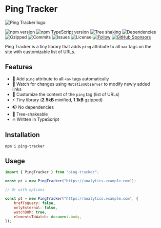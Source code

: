 # Ping Tracker

![Ping Tracker logo](https://raw.githubusercontent.com/matronator/PingTracker/main/.github/ping-tracker.png)

![npm version](https://img.shields.io/npm/v/ping-tracker)
![npm TypeScript version](https://img.shields.io/npm/dependency-version/ping-tracker/dev/typescript)
![Tree shaking](https://badgen.net/bundlephobia/tree-shaking/ping-tracker)
![Dependencies](https://badgen.net/bundlephobia/dependency-count/ping-tracker)
![Gzipped](https://badgen.net/bundlephobia/minzip/ping-tracker)
![Commits](https://badgen.net/github/commits/matronator/PingTracker)
![Issues](https://img.shields.io/github/issues/matronator/PingTracker.svg)
![License](https://img.shields.io/github/license/matronator/PingTracker.svg)
<a href="https://github.com/matronator">![Follow](https://img.shields.io/github/followers/matronator.svg?style=social&label=Follow&maxAge=2592000)</a>
<a href="https://github.com/sponsors/matronator/">![GitHub Sponsors](https://img.shields.io/github/sponsors/matronator)</a>

Ping Tracker is a tiny library that adds `ping` attribute to all `<a>` tags on the site with customizable list of URLs.

## Features

-   🏓 Add `ping` attribute to all `<a>` tags automatically
-   👀 Watch for changes using `MutationObserver` to modify newly added links
-   📝 Customize the content of the `ping` tag (list of URLs)
-   ⚡️ Tiny library (**2.5kB** minified, **1.1kB** gzipped)
-   📭 No dependencies
-   🌳 Tree-shakeable
-   🔥 Written in TypeScript

## Installation

```
npm i ping-tracker
```

## Usage

```js
import { PingTracker } from "ping-tracker";

const pt = new PingTracker("https://analytics.example.com");

// Or with options

const pt = new PingTracker("https://analytics.example.com", {
    hrefToQuery: false,
    onlyExternal: false,
    watchDOM: true,
    elementsToWatch: document.body,
});
```
